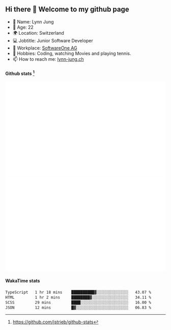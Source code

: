 ## Hi there 👋 Welcome to my github page

- 🧑 Name: Lynn Jung
- 🔞 Age: 22
- 🌍 Location: Switzerland
- 💻 Jobtitle: Junior Software Developer
- 🏢 Workplace: [SoftwareOne AG](https://www.softwareone.com/)
- 🎾 Hobbies: Coding, watching Movies and playing tennis.
- 📫 How to reach me: [lynn-jung.ch](https://lynn-jung.ch/)


#### Github stats [^1]
![](https://github.com/lynn-jung/github-stats/blob/master/generated/overview.svg)  ![](https://github.com/lynn-jung/github-stats/blob/master/generated/languages.svg)


#### WakaTime stats
<!--START_SECTION:waka-->
```text
TypeScript   1 hr 18 mins    ██████████▓░░░░░░░░░░░░░░   43.07 % 
HTML         1 hr 2 mins     ████████▓░░░░░░░░░░░░░░░░   34.11 % 
SCSS         29 mins         ████░░░░░░░░░░░░░░░░░░░░░   16.00 % 
JSON         12 mins         █▓░░░░░░░░░░░░░░░░░░░░░░░   06.83 % 
```
<!--END_SECTION:waka-->

[^1]: https://github.com/jstrieb/github-stats
